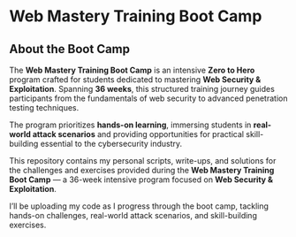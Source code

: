 # Web Mastery Training Boot Camp

## About the Boot Camp

The **Web Mastery Training Boot Camp** is an intensive **Zero to Hero** program crafted for students dedicated to mastering **Web Security & Exploitation**. Spanning **36 weeks**, this structured training journey guides participants from the fundamentals of web security to advanced penetration testing techniques.

The program prioritizes **hands-on learning**, immersing students in **real-world attack scenarios** and providing opportunities for practical skill-building essential to the cybersecurity industry.




This repository contains my personal scripts, write-ups, and solutions for the challenges and exercises provided during the **Web Mastery Training Boot Camp** — a 36-week intensive program focused on **Web Security & Exploitation**.

I’ll be uploading my code as I progress through the boot camp, tackling hands-on challenges, real-world attack scenarios, and skill-building exercises.
